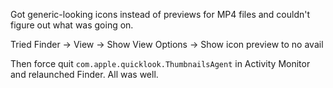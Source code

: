 Got generic-looking icons instead of previews for MP4 files and couldn't figure out what was going on.

Tried Finder -> View -> Show View Options -> Show icon preview to no avail

Then force quit `com.apple.quicklook.ThumbnailsAgent` in Activity Monitor and relaunched Finder. All was well.
